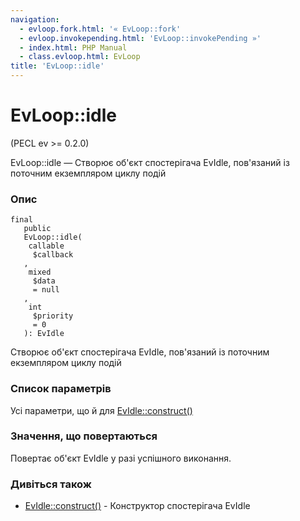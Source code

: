 ```yaml
---
navigation:
  - evloop.fork.html: '« EvLoop::fork'
  - evloop.invokepending.html: 'EvLoop::invokePending »'
  - index.html: PHP Manual
  - class.evloop.html: EvLoop
title: 'EvLoop::idle'
---
```

# EvLoop::idle

(PECL ev >= 0.2.0)

EvLoop::idle — Створює об'єкт спостерігача EvIdle, пов'язаний із поточним екземпляром циклу подій

### Опис

```methodsynopsis
final
   public
   EvLoop::idle(
    callable
     $callback
   , 
    mixed
     $data
     = null
   , 
    int
     $priority
     = 0
   ): EvIdle
```

Створює об'єкт спостерігача EvIdle, пов'язаний із поточним екземпляром циклу подій

### Список параметрів

Усі параметри, що й для [EvIdle::construct()](evidle.construct.md)

### Значення, що повертаються

Повертає об'єкт EvIdle у разі успішного виконання.

### Дивіться також

-   [EvIdle::construct()](evidle.construct.md) - Конструктор спостерігача EvIdle
